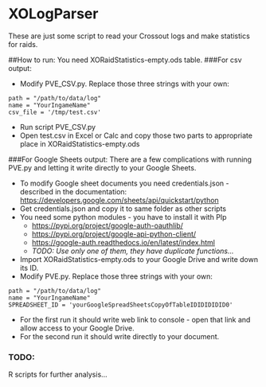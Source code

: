 # XOLogParser
These are just some script to read your Crossout logs and make statistics for raids.

##How to run:
You need XORaidStatistics-empty.ods table.
###For csv output:
- Modify PVE_CSV.py. Replace those three strings with your own:
```
path = "/path/to/data/log"
name = "YourIngameName"
csv_file = '/tmp/test.csv'
```
- Run script PVE_CSV.py
- Open test.csv in Excel or Calc and copy those two parts to appropriate place in XORaidStatistics-empty.ods

###For Google Sheets output:
There are a few complications with running PVE.py and letting it write directly to your Google Sheets.
- To modify Google sheet documents you need credentials.json - described in the documentation: https://developers.google.com/sheets/api/quickstart/python
- Get credentials.json and copy it to same folder as other scripts
- You need some python modules - you have to install it with PIp
    - https://pypi.org/project/google-auth-oauthlib/
    - https://pypi.org/project/google-api-python-client/
    - https://google-auth.readthedocs.io/en/latest/index.html
    - *TODO: Use only one of them, they have duplicate functions...*
- Import XORaidStatistics-empty.ods to your Google Drive and write down its ID.
- Modify PVE.py. Replace those three strings with your own:
```
path = "/path/to/data/log"
name = "YourIngameName"
SPREADSHEET_ID = 'yourGoogleSpreadSheetsCopyOfTableIDIDIDIDID0'
```
- For the first run it should write web link to console - open that link and allow access to your Google Drive.
- For the second run it should write directly to your document.

### TODO: 
R scripts for further analysis...
